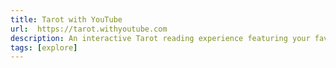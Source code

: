 ```yaml
---
title: Tarot with YouTube
url:  https://tarot.withyoutube.com
description: An interactive Tarot reading experience featuring your favorite YouTube creators.
tags: [explore]
---
```

